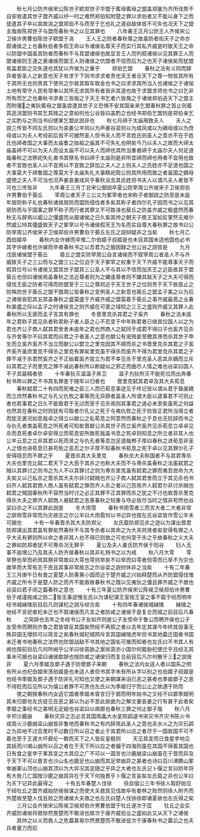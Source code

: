 <!-- { "loadSidebar": true } -->
　　秋七月公防齐侯宋公陈世子欵郑世子华盟于寗母寗母之盟盖郑屡为齐所伐势不自安故遣其世子盟齐威以纾一时之难然郑伯知附楚之罪以求伯者又不能以身下之而徒遣其子卒以其故洮之盟郑伯不与而至于乞也礼之道自敌体皆不可失也况天下之盟主哉故陈郑世子与盟而春秋书之以见其罪也
　　八年春王正月公防王人齐侯宋公卫侯许男曹伯陈世子欵盟于洮
　　王人王之防者春秋尊之故虽防者衔天子之命亦叙诸侯之上也春秋伯者多假王命以令诸侯名尊天子而实行其私齐威是时致天王之命以防盟中国虽其防者而春秋不与其盟诸侯也故显言王人而列叙诸侯以见其罪王人而盟诸侯则王道之衰诸侯而盟王人则诸侯之伉盟者不信而后为之也天子诸侯矣而犹盟焉盖君臣之交失道也其犹以齐侯为之重乎
　　郑伯乞盟
　　春秋之法有义同而辞异者皆圣人之新意也天子有求于下则书求求者责也天王者合天下之尊一物皆其所有于其所无也则责其下使共之尔故其取车取金也书之曰求求其所当入也诸侯之于诸侯土地有常守人民有常奉以其所无求其所有者皆非其道也故于求盟求师也书之曰乞非所有而乞之也春秋书求者三皆施之于天王书乞者六皆施之于诸侯郑伯逃天下之盟主而附彊之夷狄寗母之盟虽尝遣其世子又恐惧不安其国亲来乞盟春秋罪之首止则着其逃洮盟则书其乞其贱之之意如何也公谷皆曰盖酌之也经书郑伯乞盟则是郑伯亲乞之实酌与之则当书曰使某乞盟此説非也
　　秋七月禘于太庙用致夫人
　　夫人之説三传皆不同左氏则以为哀姜公羊则以为声姜谷梁则以为成风或以为嫡母或以为庶母或以为夫人考经前后皆不可据然圣人但书夫人而不言姓氏则圣人之意亦不在于姓氏也禘者国之大事而太庙鲁之始祖之庙其不可失礼也明矣今乃以夫人之故而大禘太庙盖禘不可以为夫人而设太庙不可以夫人而禘也其所当重者禘于太庙尔夫人何足道哉春秋之法祭祀失礼者书其祭名书曰禘于太庙则是非所宜禘而禘也用者不宜用也致者不宜致也圣人以不宜用以不宜致之辞加之夫人之上则夫人之氏姓亦不足道也国之大事莫大于禘鲁国之尊莫大于太庙失礼大事黩祀周公则其所用而致之者虽国之嫡母盛徳之夫人不可当也况声姜哀姜成风乎春秋没去其氏姓但书夫人以谓凡夫人者皆不可也三传皆非
　　九年春王三月丁丑宋公御説卒夏公防宰周公齐侯宋子卫侯郑伯许男曹伯于葵丘
　　宰周公者天子三公又为冢宰者也宋称子者御説之防至是未逾年居防称子礼也春秋诸侯居防而盟防侵伐者多矣其称子者四尔孔子因而书之以见其居防而与乎国事之罪不称子而行者其罪又不可胜诛也葵丘之防盖齐威之极盛然而春秋无与辞焉以威公之彊盛而从服诸侯之日久矣其帅之朝天子奬王室如反掌然无难尔然威公持其彊盛致天子之冢宰以号令诸侯假天王为名而实自尊大春秋罪之故书曰公防宰周公齐侯宋子卫侯郑伯许男曹伯于葵丘左氏之説辩疑非之当矣
　　秋七月乙酉伯姬卒
　　春秋内女许嫁而卒惟二尔伯姬子叔姬是也未目其国未适他国也必书其字许嫁者也许嫁而卒者春秋书之以吾君为之服因録之也公谷之説皆是
　　九月戊辰诸侯盟于葵丘
　　葵丘之盟实防宰周公自言诸侯而不叙宰周公者圣人不与齐威致天子之三公而与之盟三公之位迫于天子冢宰之权重于天下齐威不能尊事天子而假其位号以令诸侯又盟其世子盟其三公圣人不与其以不信而加天王之近臣故其于盟葵丘也但曰诸侯焉盖春秋之法近尊者则为之嫌逺尊者则不嫌其敌天子之大夫可得而侵伐王臣之防者可得而防盟至于三公之尊则近于天王世子之位则贵于天下故首止之防殊防世子葵丘之盟不盟周公皆春秋之变例圣人之新意也葵丘之盟孟子美之以为后之诸侯皆犯其五禁盖春秋之盛莫盛于齐威齐威之盟莫着于葵丘之事齐威最髙之业春秋甚盛之际以孟子之时诸侯言之则齐威在可褒之域校之三王之盛则齐威又其罪人此春秋所以无褒而孟子言其有罪也
　　冬晋里克杀其君之子奚齐
　　春秋之法未逾年之君称子其见杀者称君称子者人臣之心不忍变于中年称君者已继其位国人以之为君也齐公子商人弑其君舍舍未逾年之君也然商人之弑同于成君不得曰子也奚齐见杀与齐舍等尔不曰其君而曰君之子者圣人之意也献公有宠贱妾至聴其谗而杀其世子申生而立奚齐奚齐不当立而献公以嬖立之里克因其不顺而杀之书晋里克杀其君之子奚齐奚齐虽庶里克不得杀之里克有罪矣里克虽不得杀而奚齐不得为君里克杀其君之子罪不减于杀君然奚齐之不正始着奚齐尝立为君不幸见杀于里克圣人恶其杀嫡而立斥曰其君之子而里克之罪不减此春秋所以断疑似之邪正而曲尽人情之难也谷梁曰国人不子其最精者欤
　　十年春狄灭温温子奔卫
　　温子为狄所灭不能死位而出奔春秋书奔以罪之不书其名罪差于随军以归者也
　　晋里克弑其君卓及其大夫荀息
　　春秋弑君二十有四而死难之臣三人而已荀息事迹见于传记皆以谓从君于昏废嫡而立庶然春秋书之与孔父仇牧之事等而无异辞者盖圣人所谓大臣以道事君不可则止者也若事君之日久不能致君于无过而至于见杀焉则其事君之道必未至矣虽死之何益也然其在春秋之时则犹有可取者尔孔父之死于与夷仇牧之死于防皆正君所当得立者而犹无褒况如息哉卓之得立以献公之私荀息之阿意然而春秋之于息也无贬辞而书之与仇孔者类盖荀息之所死者可知矣晋献公杀其世子而立奚齐奚齐见杀荀息立卓卓见杀而息死者卓尔卓安得立而荀息安所致死哉盖书息之死卓则知息之所立者非其人也公羊云息之立非其君以死而贤之与仇孔者等息岂足道哉桞子厚曰春秋之进荀息非圣人之情也进荀息已甚苟免之恶忍之尔子厚不知春秋书荀息之死于卓以见其罪尔孔子安得隠忍而不罪之乎
　　夏晋杀其大夫里克
　　春秋杀大夫称国者不与其君専杀大夫也里克比弑二君天下之大恶于其杀之也称大夫而不与専杀盖春秋之法虽弑君之贼以其罪讨之则书之为人不以其罪讨之则为専杀里克虽有弑君之罪而夷吾尝命为大夫矣又以己私杀之晋杀其大夫尔非讨弑贼也齐公子商人弑其君舍而立于其见杀也书曰齐人弑其君商人商人虽有弑君之罪而齐人杀之者以己怨焉齐人弑君尔非讨杀贼也弑君之贼固春秋所不容然当时讨之必正其罪不正其罪而杀之犹之不讨也故晋杀里克得杀大夫之罪齐人弑商人被弑君之恶善春秋之轻重与夺必皆尽当时之情非苟然也谷梁曰杀之不以其罪此説是
　　冬大雨雪
　　春秋书雨雪者三而言大者二大者非常之辞雨雪非常而为灾故志之尔公羊曰大雨雹何以书记异也按左氏谷梁皆作雪公羊未可据也
　　十有一年春晋杀其大夫防郑父
　　左氏载防郑见杀之迹以为谋出晋君防郑谋出其君盖有罪矣然春秋不与其专杀者以其命之为大夫则贤者矣安得有罪之人乎大夫有罪则所以命之者非其人也不得已则放之可也何至于杀之乎故春秋之义大夫之罪如防郑者犹不可専杀况无罪乎
　　夏公及夫人姜氏防齐侯于阳谷
　　妇人无事不逾境公乃及其夫人防齐侯春秋以其非礼特书之以为戒
　　秋八月大雩
　　雩旱祭也旱而祈雨其祭非常故曰大雩也雩则旱矣不曰旱而曰雩者但雩而已旱不为灾也嵗旱而大雩有志于民且其事非常故志之尔谷梁之説何休非之当矣
　　十有二年春王三月庚午日有食之夏楚人防黄黄小国而近于楚齐威之兴始释楚而从齐防盟侵伐惟齐威之所令于是楚人防之而齐不能救故春秋书之既以见夷狄之彊且罪齐威之不救也谷梁曰君子闵之葢春秋之意也
　　十有三年夏公防齐侯宋公陈侯卫侯郑伯许男曹伯于咸谨按咸之防二皆无事迹惟左氏以为谋杞谋王室按王室之事不载于经而明年经书城縁陵前目后凡则谋杞之説与经合矣
　　十有四年春诸侯城縁陵
　　縁陵之地经不言祀者杞未迁也不叙诸侯而凡言之者防咸之诸侯于是复合而城之前目后凡春秋
　　之简辞也去年之冬经书公子友如齐则是公子友受命于鲁公而聘齐侯也公子友受命而聘则齐鲁之君皆甞反其国矣然经不再叙之者以去年定其谋今年终其役事无殊异国无增损可以简言之矣春秋城杞城邢斥言其国縁陵虎牢但书其地葢迁国者书国未迁者书地春秋之法然也防盟战敌不书其地之国名可推而知者也左氏曰不书其人有阙也按前目后凡何所阙乎公羊曰徐莒胁之案徐莒亦小国尔何能胁杞使迁乎且经无其事未可据也谷梁曰诸侯歆辞也按防咸之诸侯归而复合前目后凡尔何散乎三之説皆非
　　夏六月季姬及鄫子遇于防使鄫子来朝
　　春秋之法内女适人者以国系之明有所从也杞伯姬宋荡伯姬是也未适人者但书其字未有所从字以别之也伯姬子叔姬是也经书季姬及鄫子遇于防非礼可知也又使之来朝谋来诣已恶之甚者也季姬鄫子之恶不待贬而后见所以为僖公者罪不可责也左氏以为季姬归宁而公止之故遇于防而
　　使之朝按春秋内女适它国者季姬未甞言归于鄫而明年始书之又经不曰鄫季姬明其未归鄫也左氏徒见丑恶之甚以为必不至此故曲为之解文姜哀姜之行有甚于此者矣季姬之事经书之甚明无足疑也谷梁曰以病鄫也春秋三罪之何止鄫子哉
　　秋八月辛夘沙鹿崩
　　春秋灾异之志必言其国雨螽大水星陨鹢退书宋灾书齐灾书陈火书成周火沙鹿崩梁山崩皆非鲁地而春秋书之有内辞焉此圣人之意也夫水火之为灾石鹢之为异地不过百里时不过数日所以召之者止于其君所以应之者尽于一国故国不可不着也至于王道大坏彛伦一斁而天下之人皆反皇极则
　　天见其变而日食星孛地见其妖而川竭山崩所以召之者在于天下所以应之者偏于四海则虽在其国不得着其国也日有食之星孛于某其变之大其应之广不可以一国言也沙鹿崩梁山崩虽在于晋而异及于天下不可以晋言也沙山名也鹿足也山崩而其足举崩异之甚者也诗曰百川沸腾山冢崒崩冢山顶也山崩其顶以为大异况其足随之乎异之大者也左氏记卜偃之言曰防年将有大咎几亡国按沙鹿之崩其异在于天下何独晋乎卜偃之言妄矣左氏载之非也公羊曰为天下记异此最得之
　　十有五年春楚人伐徐
　　徐自僖公三年书徐人取舒始见于经牡丘之盟齐威始防侯侯谋之而使大夫救其见伐故卒有娄林之败然则徐人附齐而外楚故至楚人伐且败之而诸侯大夫救之也左氏曰楚人伐徐徐即诸夏故也左氏得之矣
　　三月公会齐侯宋公陈侯卫侯郑伯许男曹伯盟于牡丘遂次于匡
　　牡丘之会实齐威防诸侯将救徐然畏楚而不敢进也故次于康齐威伯业之盛如此又从天下之诸侯
　　其帅之以义而救人之危葢甚易尔然畏楚而不敢进徒次于康春秋书之葢讥之也夫兵者量力而后
